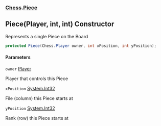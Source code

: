 ### [Chess](Chess.md 'Chess').[Piece](Chess.Piece.md 'Chess.Piece')

## Piece(Player, int, int) Constructor

Represents a single Piece on the Board

```csharp
protected Piece(Chess.Player owner, int xPosition, int yPosition);
```
#### Parameters

<a name='Chess.Piece.Piece(Chess.Player,int,int).owner'></a>

`owner` [Player](Chess.Player.md 'Chess.Player')

Player that controls this Piece

<a name='Chess.Piece.Piece(Chess.Player,int,int).xPosition'></a>

`xPosition` [System.Int32](https://docs.microsoft.com/en-us/dotnet/api/System.Int32 'System.Int32')

File (column) this Piece starts at

<a name='Chess.Piece.Piece(Chess.Player,int,int).yPosition'></a>

`yPosition` [System.Int32](https://docs.microsoft.com/en-us/dotnet/api/System.Int32 'System.Int32')

Rank (row) this Piece starts at